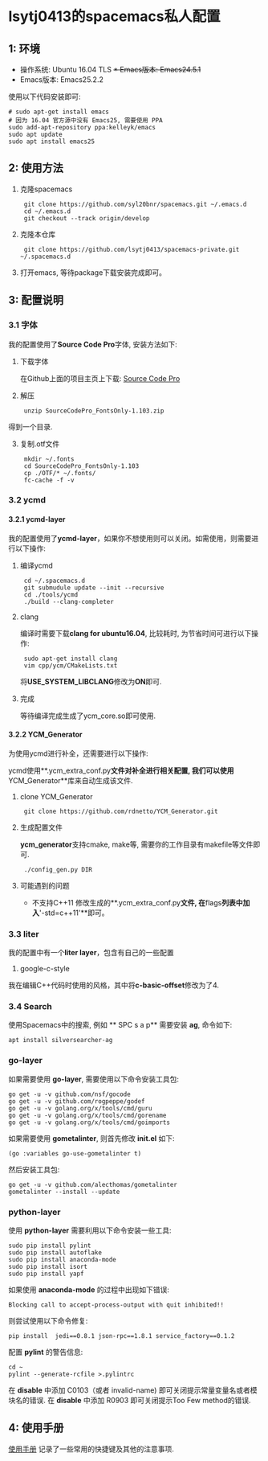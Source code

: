# lsytj0413的spacemacs私人配置

## 1: 环境

* 操作系统: Ubuntu 16.04 TLS
~~* Emacs版本: Emacs24.5.1~~
* Emacs版本: Emacs25.2.2

使用以下代码安装即可:

```
# sudo apt-get install emacs
# 因为 16.04 官方源中没有 Emacs25, 需要使用 PPA
sudo add-apt-repository ppa:kelleyk/emacs
sudo apt update
sudo apt install emacs25
```
    
## 2: 使用方法

1. 克隆spacemacs
        
        git clone https://github.com/syl20bnr/spacemacs.git ~/.emacs.d
        cd ~/.emacs.d
        git checkout --track origin/develop
        
2. 克隆本仓库

        git clone https://github.com/lsytj0413/spacemacs-private.git ~/.spacemacs.d
        
3. 打开emacs, 等待package下载安装完成即可。

## 3: 配置说明

### 3.1 字体

我的配置使用了**Source Code Pro**字体, 安装方法如下:
    
1. 下载字体

    在Github上面的项目主页上下载: [Source Code Pro](https://github.com/adobe-fonts/source-code-pro/downloads)

2. 解压
    
        unzip SourceCodePro_FontsOnly-1.103.zip
得到一个目录.

3. 复制.otf文件
    
        mkdir ~/.fonts
        cd SourceCodePro_FontsOnly-1.103
        cp ./OTF/* ~/.fonts/
        fc-cache -f -v

### 3.2 ycmd

#### 3.2.1 ycmd-layer

我的配置使用了**ycmd-layer**，如果你不想使用则可以关闭。如需使用，则需要进行以下操作:

1. 编译ycmd
           
        cd ~/.spacemacs.d
        git submudule update --init --recursive
        cd ./tools/ycmd
        ./build --clang-completer
2. clang
   
   编译时需要下载**clang for ubuntu16.04**, 比较耗时, 为节省时间可进行以下操作:
   
        sudo apt-get install clang
        vim cpp/ycm/CMakeLists.txt
   将**USE_SYSTEM_LIBCLANG**修改为**ON**即可.
3. 完成
   
   等待编译完成生成了ycm_core.so即可使用.

#### 3.2.2 YCM_Generator

为使用ycmd进行补全，还需要进行以下操作:

ycmd使用**.ycm_extra_conf.py**文件对补全进行相关配置, 我们可以使用**YCM_Generator**库来自动生成该文件.
    
1. clone YCM_Generator
    
        git clone https://github.com/rdnetto/YCM_Generator.git
    
2. 生成配置文件
    
    **ycm_generator**支持cmake, make等, 需要你的工作目录有makefile等文件即可.
    
        ./config_gen.py DIR

3. 可能遇到的问题
   * 不支持C++11
     修改生成的**.ycm_extra_conf.py**文件, 在**flags**列表中加入**'-std=c++11'**即可。

### 3.3 liter

我的配置中有一个**liter layer**，包含有自己的一些配置
   
1. google-c-style
      
  我在编辑C++代码时使用的风格，其中将**c-basic-offset**修改为了4.
       
### 3.4 Search ###

使用Spacemacs中的搜索, 例如 ** SPC s a p** 需要安装 **ag**, 命令如下:

```
apt install silversearcher-ag
```

### go-layer ###

如果需要使用 **go-layer**, 需要使用以下命令安装工具包:

```
go get -u -v github.com/nsf/gocode
go get -u -v github.com/rogpeppe/godef
go get -u -v golang.org/x/tools/cmd/guru
go get -u -v golang.org/x/tools/cmd/gorename
go get -u -v golang.org/x/tools/cmd/goimports
```

如果需要使用 **gometalinter**, 则首先修改 **init.el** 如下:

```
(go :variables go-use-gometalinter t)
```

然后安装工具包:

```
go get -u -v github.com/alecthomas/gometalinter
gometalinter --install --update
```

### python-layer ###

使用 **python-layer** 需要利用以下命令安装一些工具:

```
sudo pip install pylint
sudo pip install autoflake
sudo pip install anaconda-mode
sudo pip install isort
sudo pip install yapf
```

如果使用 **anaconda-mode** 的过程中出现如下错误:

```
Blocking call to accept-process-output with quit inhibited!!
```

则尝试使用以下命令修复:

```
pip install  jedi==0.8.1 json-rpc==1.8.1 service_factory==0.1.2
```

配置 **pylint** 的警告信息:

```
cd ~
pylint --generate-rcfile >.pylintrc
```

在 **disable** 中添加 C0103（或者 invalid-name) 即可关闭提示常量变量名或者模块名的错误.
在 **disable** 中添加 R0903 即可关闭提示Too Few method的错误.


## 4: 使用手册 ##

[使用手册](https://github.com/lsytj0413/spacemacs-private/blob/master/manual.md) 记录了一些常用的快捷键及其他的注意事项.
